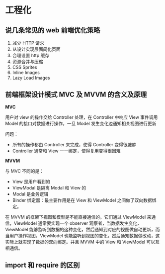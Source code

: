 # 工程化

## 说几条常见的 web 前端优化策略

1. 减少 HTTP 请求
2. 从设计实现层面简化页面
3. 合理设置 http 缓存
4. 资源合并与压缩
5. CSS Sprites
6. Inline Images
7. Lazy Load Images

## 前端框架设计模式 MVC 及 MVVM 的含义及原理

**MVC**

用户对 view 的操作交给 Controller 处理，在 Controller 中响应 View 事件调用 Model 的接口对数据进行操作，一旦 Model 发生变化边通知相关视图进行更新

问题：

- 所有的操作都由 Controller 来完成，使得 Controller 变得很臃肿
- Controller 通常和 View 一一绑定，使得复用变得很困难

**MVVM**

与 MVC 不同的是：

- View 是用户看到的
- ViewModal 是隔离 Modal 和 View 的
- Modal 是业务逻辑
- Binder 绑定器：最主要作用是在 View 和 ViewModel 之间做了双向数据绑定。

在 MVVM 的框架下视图和模型是不能直接通信的。它们通过 ViewModel 来通信，ViewModel 通常要实现一个 observer 观察者，当数据发生变化，ViewModel 能够监听到数据的这种变化，然后通知到对应的视图做自动更新，而当用户操作视图，ViewModel 也能监听到视图的变化，然后通知数据做改动，这实际上就实现了数据的双向绑定。并且 MVVM 中的 View 和 ViewModel 可以互相通信。

## import 和 require 的区别
